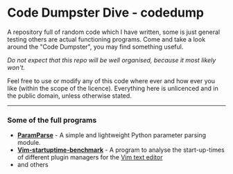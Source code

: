 # Code Dumpster Dive - codedump


A repository full of random code which I have written, some is just general testing others are actual functioning programs. Come and take a look around the "Code Dumpster", you may find something useful.

*Do not expect that this repo will be well organised, because it most likely won't.*

Feel free to use or modify any of this code where ever and how ever you like (within the scope of the licence). Everything here is unlicenced and in the public domain, unless otherwise stated.
 
---

### Some of the full programs

* **[ParamParse]** - A simple and lightweight Python parameter parsing module.
* **[Vim-startuptime-benchmark]** - A program to analyse the start-up-times of different plugin managers for the [Vim text editor](http://vim.org)
* and others

[ParamParse]:https://github.com/axvr/codedump/tree/master/python/paramparse
[Vim-startuptime-benchmark]:https://github.com/axvr/codedump/tree/master/vim/vim-startuptime-benchmark
